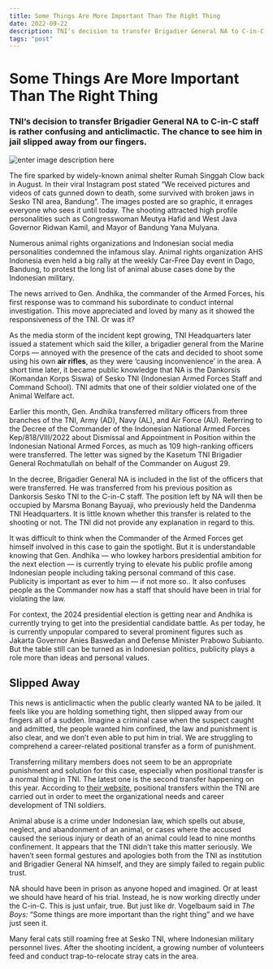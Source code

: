 ```yaml
---
title: Some Things Are More Important Than The Right Thing
date: 2022-09-22
description: TNI‘s decision to transfer Brigadier General NA to C-in-C staff is rather confusing and anticlimactic. The chance to see him in jail slipped away from our fingers
tags: "post"
---
```



# Some Things Are More Important Than The Right Thing

### TNI‘s decision to transfer Brigadier General NA to C-in-C staff is rather confusing and anticlimactic. The chance to see him in jail slipped away from our fingers.

![enter image description here](https://miro.medium.com/v2/resize:fit:786/format:webp/1*jQUfZlYehbre8p2kJlCm9g.jpeg)

The fire sparked by widely-known animal shelter Rumah Singgah Clow back in August. In their viral Instagram post stated “We received pictures and videos of cats gunned down to death, some survived with broken jaws in Sesko TNI area, Bandung”. The images posted are so graphic, it enrages everyone who sees it until today. The shooting attracted high profile personalities such as Congresswoman Meutya Hafid and West Java Governor Ridwan Kamil, and Mayor of Bandung Yana Mulyana.

Numerous animal rights organizations and Indonesian social media personalities condemned the infamous slay. Animal rights organization AHS Indonesia even held a big rally at the weekly Car-Free Day event in Dago, Bandung, to protest the long list of animal abuse cases done by the Indonesian military.

The news arrived to Gen. Andhika, the commander of the Armed Forces, his first response was to command his subordinate to conduct internal investigation. This move appreciated and loved by many as it showed the responsiveness of the TNI. Or was it?

As the media storm of the incident kept growing, TNI Headquarters later issued a statement which said the killer, a brigadier general from the Marine Corps — annoyed with the presence of the cats and decided to shoot some using his own  **air rifles**, as they were ‘causing inconvenience’ in the area. A short time later, it became public knowledge that NA is the Dankorsis (Komandan Korps Siswa) of Sesko TNI (Indonesian Armed Forces Staff and Command School). TNI admits that one of their soldier violated one of the Animal Welfare act.

Earlier this month, Gen. Andhika transferred military officers from three branches of the TNI, Army (AD), Navy (AL), and Air Force (AU). Referring to the Decree of the Commander of the Indonesian National Armed Forces Kep/818/VIII/2022 about Dismissal and Appointment in Position within the Indonesian National Armed Forces, as much as 109 high-ranking officers were transferred. The letter was signed by the Kasetum TNI Brigadier General Rochmatullah on behalf of the Commander on August 29.

In the decree, Brigadier General NA is included in the list of the officers that were transferred. He was transferred from his previous position as Dankorsis Sesko TNI to the C-in-C staff. The position left by NA will then be occupied by Marsma Bonang Bayuaji, who previously held the Dandenma TNI Headquarters. It is little known whether this transfer is related to the shooting or not. The TNI did not provide any explanation in regard to this.

It was difficult to think when the Commander of the Armed Forces get himself involved in this case to gain the spotlight. But it is understandable knowing that Gen. Andhika — who lowkey harbors presidential ambition for the next election — is currently trying to elevate his public profile among Indonesian people including taking personal command of this case. Publicity is important as ever to him — if not more so.. It also confuses people as the Commander now has a staff that should have been in trial for violating the law.

For context, the 2024 presidential election is getting near and Andhika is currently trying to get into the presidential candidate battle. As per today, he is currently unpopular compared to several prominent figures such as Jakarta Governor Anies Baswedan and Defense Minister Prabowo Subianto. But the table still can be turned as in Indonesian politics, publicity plays a role more than ideas and personal values.

## Slipped Away

This news is anticlimactic when the public clearly wanted NA to be jailed. It feels like you are holding something tight, then slipped away from our fingers all of a sudden. Imagine a criminal case when the suspect caught and admitted, the people wanted him confined, the law and punishment is also clear, and we don’t even able to put him in trial. We are struggling to comprehend a career-related positional transfer as a form of punishment.

Transferring military members does not seem to be an appropriate punishment and solution for this case, especially when positional transfer is a normal thing in TNI. The latest one is the second transfer happening on this year. According to  [their website](https://tniad.mil.id/panglima-tni-mutasi-jabatan-72-perwira-tinggi/), positional transfers within the TNI are carried out in order to meet the organizational needs and career development of TNI soldiers.

Animal abuse is a crime under Indonesian law, which spells out abuse, neglect, and abandonment of an animal, or cases where the accused caused the serious injury or death of an animal could lead to nine months confinement. It appears that the TNI didn’t take this matter seriously. We haven’t seen formal gestures and apologies both from the TNI as institution and Brigadier General NA himself, and they are simply failed to regain public trust.

NA should have been in prison as anyone hoped and imagined. Or at least we should have heard of his trial. Instead, he is now working directly under the C-in-C. This is just unfair, true. But just like dr. Vogelbaum said in  _The Boys:_  “Some things are more important than the right thing” and we have just seen it.

Many feral cats still roaming free at Sesko TNI, where Indonesian military personnel lives. After the shooting incident, a growing number of volunteers feed and conduct trap-to-relocate stray cats in the area.
